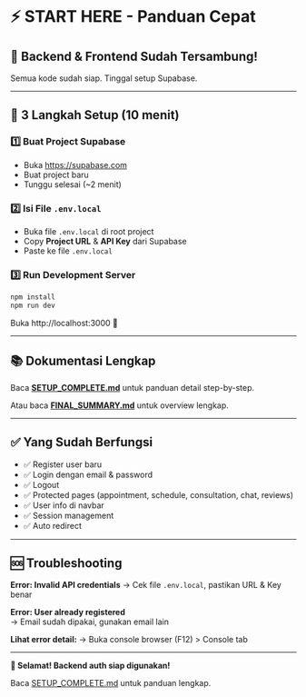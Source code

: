 # ⚡ START HERE - Panduan Cepat

## 🎯 Backend & Frontend Sudah Tersambung!

Semua kode sudah siap. Tinggal setup Supabase.

---

## 📝 3 Langkah Setup (10 menit)

### 1️⃣ Buat Project Supabase

- Buka https://supabase.com
- Buat project baru
- Tunggu selesai (~2 menit)

### 2️⃣ Isi File `.env.local`

- Buka file `.env.local` di root project
- Copy **Project URL** & **API Key** dari Supabase
- Paste ke file `.env.local`

### 3️⃣ Run Development Server

```bash
npm install
npm run dev
```

Buka http://localhost:3000 🎉

---

## 📚 Dokumentasi Lengkap

Baca **[SETUP_COMPLETE.md](./SETUP_COMPLETE.md)** untuk panduan detail step-by-step.

Atau baca **[FINAL_SUMMARY.md](./FINAL_SUMMARY.md)** untuk overview lengkap.

---

## ✅ Yang Sudah Berfungsi

- ✅ Register user baru
- ✅ Login dengan email & password
- ✅ Logout
- ✅ Protected pages (appointment, schedule, consultation, chat, reviews)
- ✅ User info di navbar
- ✅ Session management
- ✅ Auto redirect

---

## 🆘 Troubleshooting

**Error: Invalid API credentials**
→ Cek file `.env.local`, pastikan URL & Key benar

**Error: User already registered**  
→ Email sudah dipakai, gunakan email lain

**Lihat error detail:**
→ Buka console browser (F12) > Console tab

---

**🚀 Selamat! Backend auth siap digunakan!**

Baca [SETUP_COMPLETE.md](./SETUP_COMPLETE.md) untuk panduan lengkap.

